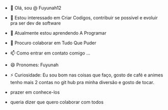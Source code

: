 - 👋 Olá, sou @ Fuyunah12
- 👀 Estou interessado em Criar Codigos, contribuir se possivel e evoluir pra ser dev de software
- 🌱 Atualmente estou aprendendo A Programar
- 💞️ Procuro colaborar em Tudo Que Puder
- 📫 Como entrar em contato comigo ...
- 😄 Pronomes: Fuyunah
- ⚡ Curiosidade: Eu sou bom nas coisas que faço, gosto de café e animes tenho mais 2 contas no git hub pra minha diversão e gosto de tocar.

- prazer em conhece-los
- queria dizer que quero colaborar com todos
  

<!---
Fuyunah12/Fuyunah12 is a ✨ special ✨ repository because its `README.md` (this file) appears on your GitHub profile.
You can click the Preview link to take a look at your changes.
--->
